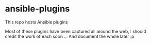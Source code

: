 # ansible-plugins
This repo hosts Ansible plugins

Most of these plugins have been captured all around the web, I should credit the work of each soon ... And document the whole later :p
